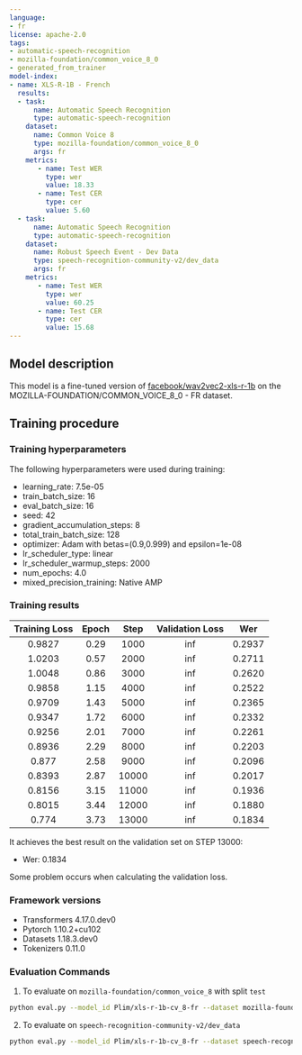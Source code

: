 ```yaml
---
language:
- fr
license: apache-2.0
tags:
- automatic-speech-recognition
- mozilla-foundation/common_voice_8_0
- generated_from_trainer
model-index:
- name: XLS-R-1B - French
  results:
  - task: 
      name: Automatic Speech Recognition 
      type: automatic-speech-recognition
    dataset:
      name: Common Voice 8
      type: mozilla-foundation/common_voice_8_0
      args: fr
    metrics:
       - name: Test WER
         type: wer
         value: 18.33
       - name: Test CER
         type: cer
         value: 5.60
  - task:
      name: Automatic Speech Recognition
      type: automatic-speech-recognition
    dataset:
      name: Robust Speech Event - Dev Data
      type: speech-recognition-community-v2/dev_data
      args: fr
    metrics:
       - name: Test WER
         type: wer
         value: 60.25
       - name: Test CER
         type: cer
         value: 15.68
---
```


## Model description

This model is a fine-tuned version of [facebook/wav2vec2-xls-r-1b](https://huggingface.co/facebook/wav2vec2-xls-r-1b) on the MOZILLA-FOUNDATION/COMMON_VOICE_8_0 - FR dataset.

## Training procedure

### Training hyperparameters

The following hyperparameters were used during training:
- learning_rate: 7.5e-05
- train_batch_size: 16
- eval_batch_size: 16
- seed: 42
- gradient_accumulation_steps: 8
- total_train_batch_size: 128
- optimizer: Adam with betas=(0.9,0.999) and epsilon=1e-08
- lr_scheduler_type: linear
- lr_scheduler_warmup_steps: 2000
- num_epochs: 4.0
- mixed_precision_training: Native AMP

### Training results

| Training Loss | Epoch | Step  | Validation Loss | Wer    |
|:-------------:|:-----:|:-----:|:---------------:|:------:|
| 0.9827        | 0.29  | 1000  | inf             | 0.2937 |
| 1.0203        | 0.57  | 2000  | inf             | 0.2711 |
| 1.0048        | 0.86  | 3000  | inf             | 0.2620 |
| 0.9858        | 1.15  | 4000  | inf             | 0.2522 |
| 0.9709        | 1.43  | 5000  | inf             | 0.2365 |
| 0.9347        | 1.72  | 6000  | inf             | 0.2332 |
| 0.9256        | 2.01  | 7000  | inf             | 0.2261 |
| 0.8936        | 2.29  | 8000  | inf             | 0.2203 |
| 0.877         | 2.58  | 9000  | inf             | 0.2096 |
| 0.8393        | 2.87  | 10000 | inf             | 0.2017 |
| 0.8156        | 3.15  | 11000 | inf             | 0.1936 |
| 0.8015        | 3.44  | 12000 | inf             | 0.1880 |
| 0.774         | 3.73  | 13000 | inf             | 0.1834 |

It achieves the best result on the validation set on STEP 13000:
- Wer: 0.1834

Some problem occurs when calculating the validation loss.

### Framework versions

- Transformers 4.17.0.dev0
- Pytorch 1.10.2+cu102
- Datasets 1.18.3.dev0
- Tokenizers 0.11.0

### Evaluation Commands
1. To evaluate on `mozilla-foundation/common_voice_8` with split `test`

```bash
python eval.py --model_id Plim/xls-r-1b-cv_8-fr --dataset mozilla-foundation/common_voice_8_0 --config fr --split test
```

2. To evaluate on `speech-recognition-community-v2/dev_data`

```bash
python eval.py --model_id Plim/xls-r-1b-cv_8-fr --dataset speech-recognition-community-v2/dev_data --config fr --split validation --chunk_length_s 5.0 --stride_length_s 1.0
```
